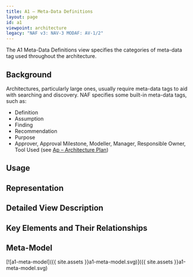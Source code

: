 ```yaml
---
title: A1 – Meta-Data Definitions
layout: page
id: a1
viewpoint: architecture
legacy: "NAF v3: NAV-3 MODAF: AV-1/2"
---
```




The A1 Meta-Data Definitions view specifies the categories of meta-data
tag used throughout the architecture.

## Background

Architectures, particularly large ones, usually require meta-data tags
to aid with searching and discovery. NAF specifies some built-in
meta-data tags, such as:

-   Definition
-   Assumption
-   Finding
-   Recommendation
-   Purpose
-   Approver, Approval Milestone, Modeller, Manager, Responsible Owner,
    Tool Used (see [Ap – Architecture Plan](/ap))

## Usage

## Representation

## Detailed View Description

## Key Elements and Their Relationships

## Meta-Model

[![a1-meta-model]({{ site.assets }}a1-meta-model.svg)]({{ site.assets }}a1-meta-model.svg)
